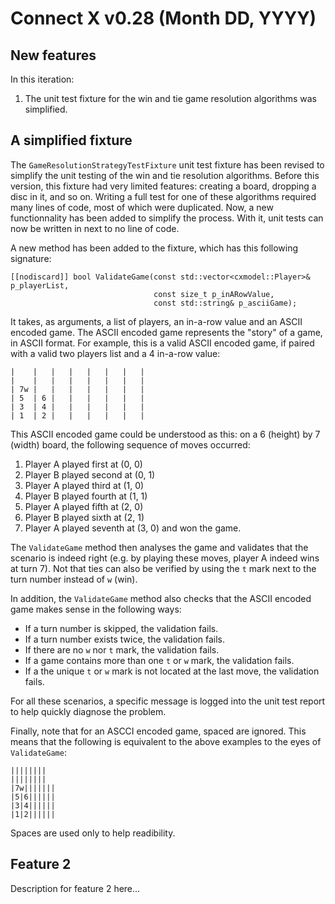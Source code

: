 # Connect X v0.28 (Month DD, YYYY)

## New features

In this iteration:

1. The unit test fixture for the win and tie game resolution algorithms was simplified.


## A simplified fixture

The `GameResolutionStrategyTestFixture` unit test fixture has been revised to simplify
the unit testing of the win and tie resolution algorithms. Before this version, this
fixture had very limited features: creating a board, dropping a disc in it, and so on.
Writing a full test for one of these algorithms required many lines of code, most of
which were duplicated. Now, a new functionnality has been added to simplify the process.
With it, unit tests can now be written in next to no line of code.

A new method has been added to the fixture, which has this following signature:

```
[[nodiscard]] bool ValidateGame(const std::vector<cxmodel::Player>& p_playerList,
                                const size_t p_inARowValue,
                                const std::string& p_asciiGame);
```
It takes, as arguments, a list of players, an in-a-row value and an ASCII encoded game.
The ASCII encoded game represents the "story" of a game, in ASCII format. For example,
this is a valid ASCII encoded game, if paired with a valid two players list and a 4
in-a-row value:

```
|    |   |   |   |   |   |   |
|    |   |   |   |   |   |   |
| 7w |   |   |   |   |   |   |
| 5  | 6 |   |   |   |   |   |
| 3  | 4 |   |   |   |   |   |
| 1  | 2 |   |   |   |   |   |
```
This ASCII encoded game could be understood as this: on a 6 (height) by 7 (width) board,
the following sequence of moves occurred:

1. Player A played first at (0, 0)
2. Player B played second at (0, 1)
3. Player A played third at (1, 0)
4. Player B played fourth at (1, 1)
5. Player A played fifth at (2, 0)
6. Player B played sixth at (2, 1)
7. Player A played seventh at (3, 0) and won the game.

The `ValidateGame` method then analyses the game and validates that the scenario is indeed
right (e.g. by playing these moves, player A indeed wins at turn 7). Not that ties can
also be verified by using the `t` mark next to the turn number instead of `w` (win).

In addition, the `ValidateGame` method also checks that the ASCII encoded game makes
sense in the following ways:

- If a turn number is skipped, the validation fails.
- If a turn number exists twice, the validation fails.
- If there are no `w` nor `t` mark, the validation fails.
- If a game contains more than one `t` or `w` mark, the validation fails.
- If a the unique `t` or `w` mark is not located at the last move, the validation fails.

For all these scenarios, a specific message is logged into the unit test report to help
quickly diagnose the problem.

Finally, note that for an ASCCI encoded game, spaced are ignored. This means that the
following is equivalent to the above examples to the eyes of `ValidateGame`:
```
||||||||
||||||||
|7w|||||||
|5|6||||||
|3|4||||||
|1|2||||||
```
Spaces are used only to help readibility.


## Feature 2

Description for feature 2 here...
